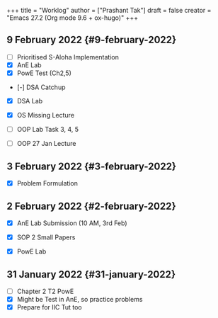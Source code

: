 +++
title = "Worklog"
author = ["Prashant Tak"]
draft = false
creator = "Emacs 27.2 (Org mode 9.6 + ox-hugo)"
+++

## 9 February 2022 {#9-february-2022}

-   [ ] Prioritised S-Aloha Implementation
-   [X] AnE Lab
-   [X] PowE Test (Ch2,5)
-   [-] DSA Catchup
-   [X] DSA Lab
-   [X] OS Missing Lecture
-   [ ] OOP Lab Task 3, 4, 5
-   [ ] OOP 27 Jan Lecture


## 3 February 2022 {#3-february-2022}

-   [X] Problem Formulation


## 2 February 2022 {#2-february-2022}

-   [X] AnE Lab Submission (10 AM, 3rd Feb)
-   [X] SOP 2 Small Papers
-   [X] PowE Lab


## 31 January 2022 {#31-january-2022}

-   [ ] Chapter 2 T2 PowE
-   [X] Might be Test in AnE, so practice problems
-   [X] Prepare for IIC Tut too
